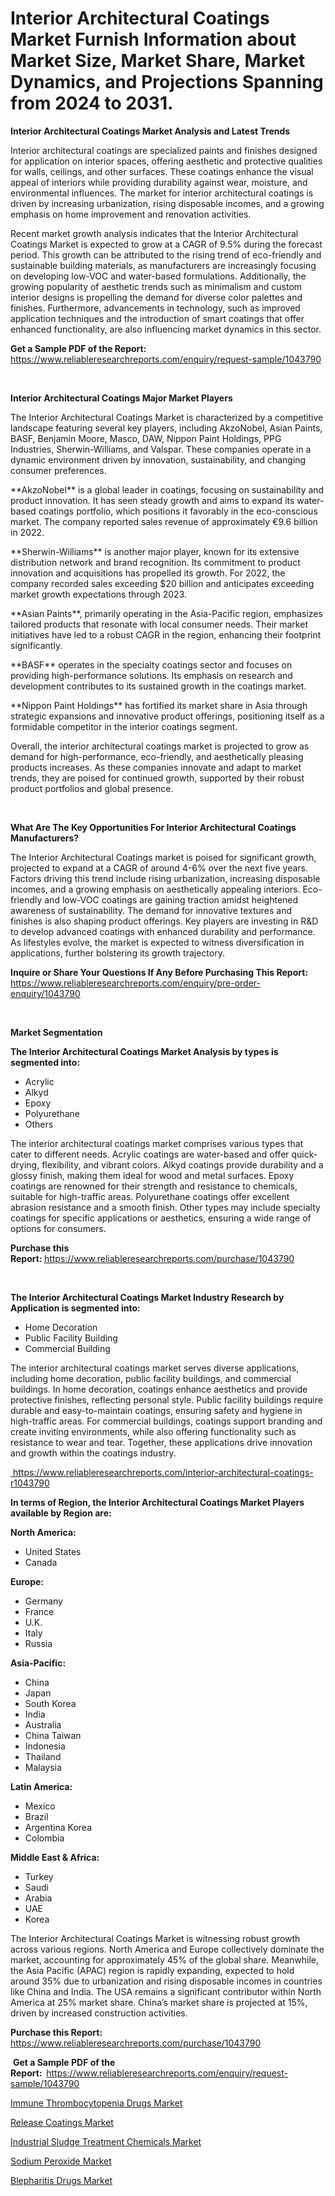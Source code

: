 <p><h1>Interior Architectural Coatings Market Furnish Information about Market Size, Market Share, Market Dynamics, and Projections Spanning from 2024 to 2031.</h1></p><p><strong>Interior Architectural Coatings Market Analysis and Latest Trends</strong></p>
<p><p>Interior architectural coatings are specialized paints and finishes designed for application on interior spaces, offering aesthetic and protective qualities for walls, ceilings, and other surfaces. These coatings enhance the visual appeal of interiors while providing durability against wear, moisture, and environmental influences. The market for interior architectural coatings is driven by increasing urbanization, rising disposable incomes, and a growing emphasis on home improvement and renovation activities.</p><p>Recent market growth analysis indicates that the Interior Architectural Coatings Market is expected to grow at a CAGR of 9.5% during the forecast period. This growth can be attributed to the rising trend of eco-friendly and sustainable building materials, as manufacturers are increasingly focusing on developing low-VOC and water-based formulations. Additionally, the growing popularity of aesthetic trends such as minimalism and custom interior designs is propelling the demand for diverse color palettes and finishes. Furthermore, advancements in technology, such as improved application techniques and the introduction of smart coatings that offer enhanced functionality, are also influencing market dynamics in this sector.</p></p>
<p><strong>Get a Sample PDF of the Report:&nbsp;</strong> <a href="https://www.reliableresearchreports.com/enquiry/request-sample/1043790?utm_campaign=3&utm_medium=2&utm_source=Github&utm_content=ia&utm_term=15112024&utm_id=interior-architectural-coatings">https://www.reliableresearchreports.com/enquiry/request-sample/1043790</a></p>
<p>&nbsp;</p>
<p><strong>Interior Architectural Coatings Major Market Players</strong></p>
<p><p>The Interior Architectural Coatings Market is characterized by a competitive landscape featuring several key players, including AkzoNobel, Asian Paints, BASF, Benjamin Moore, Masco, DAW, Nippon Paint Holdings, PPG Industries, Sherwin-Williams, and Valspar. These companies operate in a dynamic environment driven by innovation, sustainability, and changing consumer preferences.</p><p>**AkzoNobel** is a global leader in coatings, focusing on sustainability and product innovation. It has seen steady growth and aims to expand its water-based coatings portfolio, which positions it favorably in the eco-conscious market. The company reported sales revenue of approximately €9.6 billion in 2022.</p><p>**Sherwin-Williams** is another major player, known for its extensive distribution network and brand recognition. Its commitment to product innovation and acquisitions has propelled its growth. For 2022, the company recorded sales exceeding $20 billion and anticipates exceeding market growth expectations through 2023.</p><p>**Asian Paints**, primarily operating in the Asia-Pacific region, emphasizes tailored products that resonate with local consumer needs. Their market initiatives have led to a robust CAGR in the region, enhancing their footprint significantly.</p><p>**BASF** operates in the specialty coatings sector and focuses on providing high-performance solutions. Its emphasis on research and development contributes to its sustained growth in the coatings market.</p><p>**Nippon Paint Holdings** has fortified its market share in Asia through strategic expansions and innovative product offerings, positioning itself as a formidable competitor in the interior coatings segment.</p><p>Overall, the interior architectural coatings market is projected to grow as demand for high-performance, eco-friendly, and aesthetically pleasing products increases. As these companies innovate and adapt to market trends, they are poised for continued growth, supported by their robust product portfolios and global presence.</p></p>
<p>&nbsp;</p>
<p><strong>What Are The Key Opportunities For Interior Architectural Coatings Manufacturers?</strong></p>
<p><p>The Interior Architectural Coatings market is poised for significant growth, projected to expand at a CAGR of around 4-6% over the next five years. Factors driving this trend include rising urbanization, increasing disposable incomes, and a growing emphasis on aesthetically appealing interiors. Eco-friendly and low-VOC coatings are gaining traction amidst heightened awareness of sustainability. The demand for innovative textures and finishes is also shaping product offerings. Key players are investing in R&D to develop advanced coatings with enhanced durability and performance. As lifestyles evolve, the market is expected to witness diversification in applications, further bolstering its growth trajectory.</p></p>
<p><strong>Inquire or Share Your Questions If Any Before Purchasing This Report:</strong> <a href="https://www.reliableresearchreports.com/enquiry/pre-order-enquiry/1043790?utm_campaign=3&utm_medium=2&utm_source=Github&utm_content=ia&utm_term=15112024&utm_id=interior-architectural-coatings">https://www.reliableresearchreports.com/enquiry/pre-order-enquiry/1043790</a></p>
<p>&nbsp;</p>
<p><strong>Market Segmentation</strong></p>
<p><strong>The Interior Architectural Coatings Market Analysis by types is segmented into:</strong></p>
<p><ul><li>Acrylic</li><li>Alkyd</li><li>Epoxy</li><li>Polyurethane</li><li>Others</li></ul></p>
<p><p>The interior architectural coatings market comprises various types that cater to different needs. Acrylic coatings are water-based and offer quick-drying, flexibility, and vibrant colors. Alkyd coatings provide durability and a glossy finish, making them ideal for wood and metal surfaces. Epoxy coatings are renowned for their strength and resistance to chemicals, suitable for high-traffic areas. Polyurethane coatings offer excellent abrasion resistance and a smooth finish. Other types may include specialty coatings for specific applications or aesthetics, ensuring a wide range of options for consumers.</p></p>
<p><strong>Purchase this Report:&nbsp;</strong><a href="https://www.reliableresearchreports.com/purchase/1043790?utm_campaign=3&utm_medium=2&utm_source=Github&utm_content=ia&utm_term=15112024&utm_id=interior-architectural-coatings">https://www.reliableresearchreports.com/purchase/1043790</a></p>
<p>&nbsp;</p>
<p><strong>The Interior Architectural Coatings Market Industry Research by Application is segmented into:</strong></p>
<p><ul><li>Home Decoration</li><li>Public Facility Building</li><li>Commercial Building</li></ul></p>
<p><p>The interior architectural coatings market serves diverse applications, including home decoration, public facility buildings, and commercial buildings. In home decoration, coatings enhance aesthetics and provide protective finishes, reflecting personal style. Public facility buildings require durable and easy-to-maintain coatings, ensuring safety and hygiene in high-traffic areas. For commercial buildings, coatings support branding and create inviting environments, while also offering functionality such as resistance to wear and tear. Together, these applications drive innovation and growth within the coatings industry.</p></p>
<p><a href="https://www.reliableresearchreports.com/interior-architectural-coatings-r1043790?utm_campaign=3&utm_medium=2&utm_source=Github&utm_content=ia&utm_term=15112024&utm_id=interior-architectural-coatings">&nbsp;https://www.reliableresearchreports.com/interior-architectural-coatings-r1043790</a></p>
<p><strong>In terms of Region, the Interior Architectural Coatings Market Players available by Region are:</strong></p>
<p>
    <p> <strong> North America: </strong>
        <ul>
            <li>United States</li>
            <li>Canada</li>
        </ul>
        </p> 
    <p> <strong> Europe: </strong>
        <ul>
            <li>Germany</li>
            <li>France</li>
            <li>U.K.</li>
            <li>Italy</li>
            <li>Russia</li>
        </ul>
        </p> 
    <p> <strong> Asia-Pacific: </strong>
        <ul>
            <li>China</li>
            <li>Japan</li>
            <li>South Korea</li>
            <li>India</li>
            <li>Australia</li>
            <li>China Taiwan</li>
            <li>Indonesia</li>
            <li>Thailand</li>
            <li>Malaysia</li>
        </ul>
        </p> 
    <p> <strong> Latin America: </strong>
        <ul>
            <li>Mexico</li>
            <li>Brazil</li>
            <li>Argentina Korea</li>
            <li>Colombia</li>
        </ul>
        </p> 
    <p> <strong> Middle East & Africa: </strong>
        <ul>
            <li>Turkey</li>
            <li>Saudi</li>
            <li>Arabia</li>
            <li>UAE</li>
            <li>Korea</li>
        </ul>
    </p>
    </p>
<p><p>The Interior Architectural Coatings Market is witnessing robust growth across various regions. North America and Europe collectively dominate the market, accounting for approximately 45% of the global share. Meanwhile, the Asia Pacific (APAC) region is rapidly expanding, expected to hold around 35% due to urbanization and rising disposable incomes in countries like China and India. The USA remains a significant contributor within North America at 25% market share. China’s market share is projected at 15%, driven by increased construction activities.</p></p>
<p><strong>Purchase this Report: </strong><a href="https://www.reliableresearchreports.com/purchase/1043790?utm_campaign=3&utm_medium=2&utm_source=Github&utm_content=ia&utm_term=15112024&utm_id=interior-architectural-coatings">https://www.reliableresearchreports.com/purchase/1043790</a></p>
<p>&nbsp;<strong>Get a Sample PDF of the Report:&nbsp;&nbsp;</strong><a href="https://www.reliableresearchreports.com/enquiry/request-sample/1043790?utm_campaign=3&utm_medium=2&utm_source=Github&utm_content=ia&utm_term=15112024&utm_id=interior-architectural-coatings">https://www.reliableresearchreports.com/enquiry/request-sample/1043790</a></p>
<p><strong></strong></p>
<p><p><a href="https://issuu.com/reportprime-2/docs/immune-thrombocytopenia-drugs-marke_b1bff32efc0ee5?utm_campaign=3&utm_medium=2&utm_source=Github&utm_content=ia&utm_term=15112024&utm_id=interior-architectural-coatings">Immune Thrombocytopenia Drugs Market</a></p><p><a href="https://www.linkedin.com/pulse/release-coatings-market-forecasts-trends-impact-analysis-2024-qyv3c?utm_campaign=3&utm_medium=2&utm_source=Github&utm_content=ia&utm_term=15112024&utm_id=interior-architectural-coatings">Release Coatings Market</a></p><p><a href="https://github.com/RunaHaque64/Market-Research-Report-List-1/blob/main/industrial-sludge-treatment-chemicals-market.md?utm_campaign=3&utm_medium=2&utm_source=Github&utm_content=ia&utm_term=15112024&utm_id=interior-architectural-coatings">Industrial Sludge Treatment Chemicals Market</a></p><p><a href="https://www.linkedin.com/pulse/competitive-intelligence-sodium-peroxide-market-key-players-w5ikc?utm_campaign=3&utm_medium=2&utm_source=Github&utm_content=ia&utm_term=15112024&utm_id=interior-architectural-coatings">Sodium Peroxide Market</a></p><p><a href="https://issuu.com/reportprime-2/docs/blepharitis-drugs-market-size-2030._1374865b9ed9cf?utm_campaign=3&utm_medium=2&utm_source=Github&utm_content=ia&utm_term=15112024&utm_id=interior-architectural-coatings">Blepharitis Drugs Market</a></p></p>